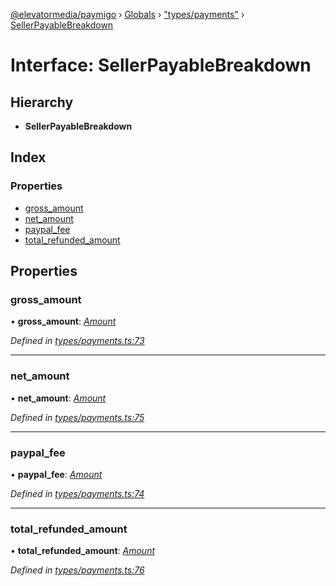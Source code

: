 [@elevatormedia/paymigo](../README.md) › [Globals](../globals.md) › ["types/payments"](../modules/_types_payments_.md) › [SellerPayableBreakdown](_types_payments_.sellerpayablebreakdown.md)

# Interface: SellerPayableBreakdown

## Hierarchy

-   **SellerPayableBreakdown**

## Index

### Properties

-   [gross_amount](_types_payments_.sellerpayablebreakdown.md#gross_amount)
-   [net_amount](_types_payments_.sellerpayablebreakdown.md#net_amount)
-   [paypal_fee](_types_payments_.sellerpayablebreakdown.md#paypal_fee)
-   [total_refunded_amount](_types_payments_.sellerpayablebreakdown.md#total_refunded_amount)

## Properties

### gross_amount

• **gross_amount**: _[Amount](_types_common_.amount.md)_

_Defined in [types/payments.ts:73](https://github.com/ELEVATORmedia/paymigo/blob/eaf52dd/src/types/payments.ts#L73)_

---

### net_amount

• **net_amount**: _[Amount](_types_common_.amount.md)_

_Defined in [types/payments.ts:75](https://github.com/ELEVATORmedia/paymigo/blob/eaf52dd/src/types/payments.ts#L75)_

---

### paypal_fee

• **paypal_fee**: _[Amount](_types_common_.amount.md)_

_Defined in [types/payments.ts:74](https://github.com/ELEVATORmedia/paymigo/blob/eaf52dd/src/types/payments.ts#L74)_

---

### total_refunded_amount

• **total_refunded_amount**: _[Amount](_types_common_.amount.md)_

_Defined in [types/payments.ts:76](https://github.com/ELEVATORmedia/paymigo/blob/eaf52dd/src/types/payments.ts#L76)_
